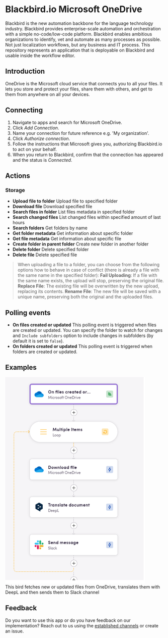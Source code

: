 # Blackbird.io Microsoft OneDrive

Blackbird is the new automation backbone for the language technology industry. Blackbird provides enterprise-scale automation and orchestration with a simple no-code/low-code platform. Blackbird enables ambitious organizations to identify, vet and automate as many processes as possible. Not just localization workflows, but any business and IT process. This repository represents an application that is deployable on Blackbird and usable inside the workflow editor.

## Introduction

<!-- begin docs -->

OneDrive is the Microsoft cloud service that connects you to all your files. It lets you store and protect your files, share them with others, and get to them from anywhere on all your devices.

## Connecting

1. Navigate to apps and search for Microsoft OneDrive.
2. Click _Add Connection_.
3. Name your connection for future reference e.g. 'My organization'.
4. Click _Authorize connection_.
5. Follow the instructions that Microsoft gives you, authorizing Blackbird.io to act on your behalf.
6. When you return to Blackbird, confirm that the connection has appeared and the status is _Connected_.

## Actions

### Storage

- **Upload file to folder** Upload file to specified folder
- **Download file** Download specified file
- **Search files in folder** List files metadata in specified folder
- **Search changed files** List changed files within specified amount of last hours
- **Search folders** Get folders by name
- **Get folder metadata** Get information about specific folder
- **Get file metadata** Get information about specific file
- **Create folder in parent folder** Create new folder in another folder
- **Delete folder** Delete specified folder
- **Delete file** Delete specified file

> When uploading a file to a folder, you can choose from the following options how to behave in case of conflict (there is already a file with the same name in the specified folder):
**Fail Uploading**: If a file with the same name exists, the upload will stop, preserving the original file.
**Replace File**: The existing file will be overwritten by the new upload, replacing its contents.
**Rename File**: The new file will be saved with a unique name, preserving both the original and the uploaded files.

## Polling events

- **On files created or updated** This polling event is triggered when files are created or updated. You can specify the folder to watch for changes and `Include subfolders` option to include changes in subfolders (by default it is set to `false`).
- **On folders created or updated** This polling event is triggered when folders are created or updated.

## Examples

![Connecting](image/README/example_bird.png)<br>
This bird fetches new or updated files from OneDrive, translates them with DeepL and then sends them to Slack channel

## Feedback

Do you want to use this app or do you have feedback on our implementation? Reach out to us using the [established channels](https://www.blackbird.io/) or create an issue.

<!-- end docs -->
